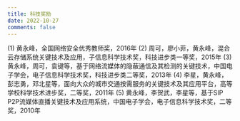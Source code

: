 ```yaml
---
title: 科技奖励
date: 2022-10-27
comments: false
---
```


(1) 黄永峰，全国网络安全优秀教师奖，2016年
(2) 周可，廖小菲，黄永峰，混合云存储系统关键技术及应用，子信息科学技术奖，科技进步类一等奖，2015年
(3) 黄永峰，周可，袁键等，基于网络流媒体的隐蔽通信及其检测的关键技术，中国电子学会，电子信息科学技术奖，科技进步类二等奖，2013年
(4) 李星，黄永峰，彭志勇，邓北星等，面向大众的城市交通按需服务的关键技术及其应用平台，高等学校科学技术进步奖，二等奖，2011年
(5) 黄永峰，李贺武，李星等，基于SIP P2P流媒体直播关键技术及应用系统，中国电子学会，电子信息科学技术奖，二等奖，2010年

